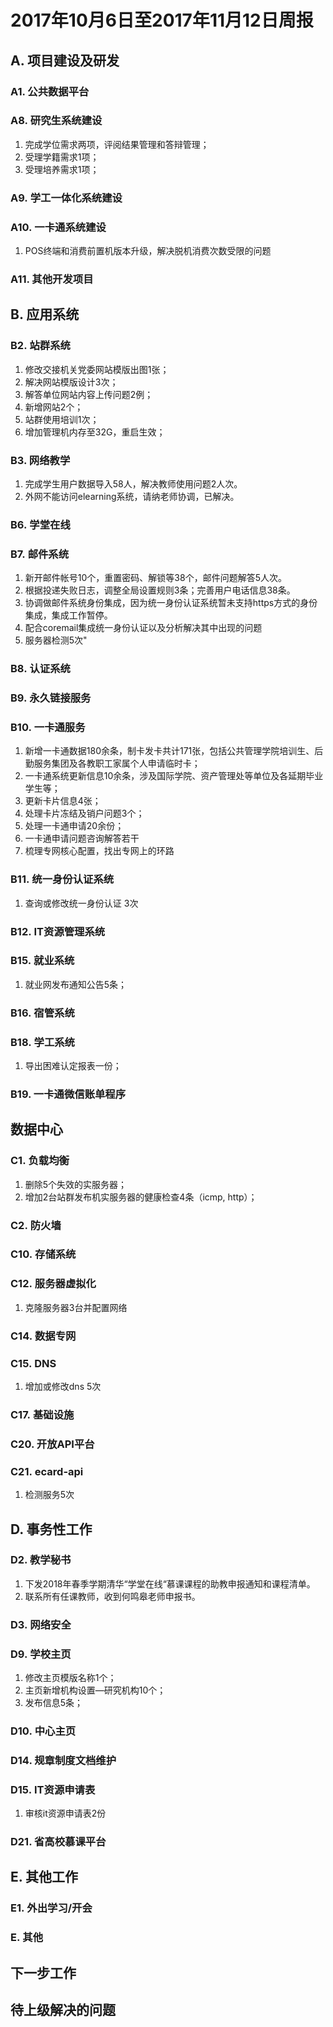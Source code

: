 # 2017年10月6日至2017年11月12日周报

## A. 项目建设及研发

### A1. 公共数据平台

### A8. 研究生系统建设

1. 完成学位需求两项，评阅结果管理和答辩管理；
2. 受理学籍需求1项；
3. 受理培养需求1项；

### A9. 学工一体化系统建设

### A10. 一卡通系统建设

1. POS终端和消费前置机版本升级，解决脱机消费次数受限的问题

### A11. 其他开发项目



## B. 应用系统
### B2. 站群系统

1. 修改交接机关党委网站模版出图1张；
2. 解决网站模版设计3次；
3. 解答单位网站内容上传问题2例；
4. 新增网站2个；
5. 站群使用培训1次；
6. 增加管理机内存至32G，重启生效；

### B3. 网络教学

1. 完成学生用户数据导入58人，解决教师使用问题2人次。
2. 外网不能访问elearning系统，请纳老师协调，已解决。

### B6. 学堂在线


### B7. 邮件系统

1. 新开邮件帐号10个，重置密码、解锁等38个，邮件问题解答5人次。
2. 根据投递失败日志，调整全局设置规则3条；完善用户电话信息38条。
3. 协调做邮件系统身份集成，因为统一身份认证系统暂未支持https方式的身份集成，集成工作暂停。
4. 配合coremail集成统一身份认证以及分析解决其中出现的问题
5. 服务器检测5次"

### B8. 认证系统

### B9. 永久链接服务

### B10. 一卡通服务

1. 新增一卡通数据180余条，制卡发卡共计171张，包括公共管理学院培训生、后勤服务集团及各教职工家属个人申请临时卡；
2. 一卡通系统更新信息10余条，涉及国际学院、资产管理处等单位及各延期毕业学生等；
3. 更新卡片信息4张；
4. 处理卡片冻结及销户问题3个；
5. 处理一卡通申请20余份；
6. 一卡通申请问题咨询解答若干
7. 梳理专网核心配置，找出专网上的环路

### B11. 统一身份认证系统

1. 查询或修改统一身份认证 3次

### B12. IT资源管理系统


### B15. 就业系统

1. 就业网发布通知公告5条；

### B16. 宿管系统

### B18. 学工系统

1. 导出困难认定报表一份；

### B19. 一卡通微信账单程序



## 数据中心

### C1. 负载均衡

1. 删除5个失效的实服务器；
2. 增加2台站群发布机实服务器的健康检查4条（icmp, http）；

### C2. 防火墙

### C10. 存储系统


### C12. 服务器虚拟化

1. 克隆服务器3台并配置网络

### C14. 数据专网


### C15. DNS

1. 增加或修改dns 5次

### C17. 基础设施


### C20. 开放API平台

### C21. ecard-api

1. 检测服务5次

## D. 事务性工作

### D2. 教学秘书

1. 下发2018年春季学期清华“学堂在线“慕课课程的助教申报通知和课程清单。
2. 联系所有任课教师，收到何鸣皋老师申报书。

### D3. 网络安全


### D9. 学校主页

1. 修改主页模版名称1个；
2. 主页新增机构设置—研究机构10个；
3. 发布信息5条；

### D10. 中心主页

### D14. 规章制度文档维护


### D15. IT资源申请表

1. 审核it资源申请表2份

### D21. 省高校慕课平台


## E. 其他工作

### E1. 外出学习/开会

### E. 其他

## 下一步工作


## 待上级解决的问题

